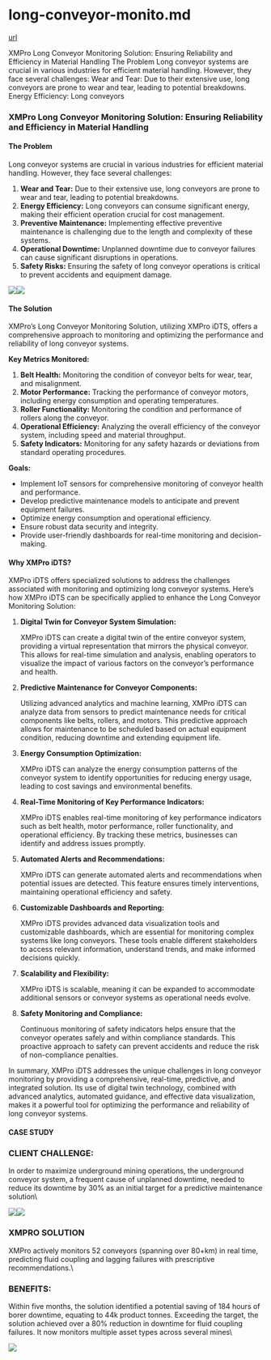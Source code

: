 # long-conveyor-monito.md

[url](https://xmpro.com/solutions-library/case-studies,mining,use-cases/long-conveyor-monitoring/)

XMPro Long Conveyor Monitoring Solution: Ensuring Reliability and Efficiency in Material Handling The Problem Long conveyor systems are crucial in various industries for efficient material handling. However, they face several challenges: Wear and Tear: Due to their extensive use, long conveyors are prone to wear and tear, leading to potential breakdowns. Energy Efficiency: Long conveyors

### XMPro Long Conveyor Monitoring Solution: Ensuring Reliability and Efficiency in Material Handling

#### The Problem

Long conveyor systems are crucial in various industries for efficient material handling. However, they face several challenges:

1. **Wear and Tear:** Due to their extensive use, long conveyors are prone to wear and tear, leading to potential breakdowns.
2. **Energy Efficiency:** Long conveyors can consume significant energy, making their efficient operation crucial for cost management.
3. **Preventive Maintenance:** Implementing effective preventive maintenance is challenging due to the length and complexity of these systems.
4. **Operational Downtime:** Unplanned downtime due to conveyor failures can cause significant disruptions in operations.
5. **Safety Risks:** Ensuring the safety of long conveyor operations is critical to prevent accidents and equipment damage.

![](https://xmpro.com/wp-content/uploads/2023/07/Mining-Case-Study-1024x576.jpg)![](https://xmpro.com/wp-content/uploads/2023/08/Case-Study-After-1024x517.jpg)

#### The Solution

XMPro’s Long Conveyor Monitoring Solution, utilizing XMPro iDTS, offers a comprehensive approach to monitoring and optimizing the performance and reliability of long conveyor systems.

**Key Metrics Monitored:**

1. **Belt Health:** Monitoring the condition of conveyor belts for wear, tear, and misalignment.
2. **Motor Performance:** Tracking the performance of conveyor motors, including energy consumption and operating temperatures.
3. **Roller Functionality:** Monitoring the condition and performance of rollers along the conveyor.
4. **Operational Efficiency:** Analyzing the overall efficiency of the conveyor system, including speed and material throughput.
5. **Safety Indicators:** Monitoring for any safety hazards or deviations from standard operating procedures.

**Goals:**

* Implement IoT sensors for comprehensive monitoring of conveyor health and performance.
* Develop predictive maintenance models to anticipate and prevent equipment failures.
* Optimize energy consumption and operational efficiency.
* Ensure robust data security and integrity.
* Provide user-friendly dashboards for real-time monitoring and decision-making.

#### Why XMPro iDTS?

XMPro iDTS offers specialized solutions to address the challenges associated with monitoring and optimizing long conveyor systems. Here’s how XMPro iDTS can be specifically applied to enhance the Long Conveyor Monitoring Solution:

1.  **Digital Twin for Conveyor System Simulation:**

    XMPro iDTS can create a digital twin of the entire conveyor system, providing a virtual representation that mirrors the physical conveyor. This allows for real-time simulation and analysis, enabling operators to visualize the impact of various factors on the conveyor’s performance and health.
2.  **Predictive Maintenance for Conveyor Components:**

    Utilizing advanced analytics and machine learning, XMPro iDTS can analyze data from sensors to predict maintenance needs for critical components like belts, rollers, and motors. This predictive approach allows for maintenance to be scheduled based on actual equipment condition, reducing downtime and extending equipment life.
3.  **Energy Consumption Optimization:**

    XMPro iDTS can analyze the energy consumption patterns of the conveyor system to identify opportunities for reducing energy usage, leading to cost savings and environmental benefits.
4.  **Real-Time Monitoring of Key Performance Indicators:**

    XMPro iDTS enables real-time monitoring of key performance indicators such as belt health, motor performance, roller functionality, and operational efficiency. By tracking these metrics, businesses can identify and address issues promptly.
5.  **Automated Alerts and Recommendations:**

    XMPro iDTS can generate automated alerts and recommendations when potential issues are detected. This feature ensures timely interventions, maintaining operational efficiency and safety.
6.  **Customizable Dashboards and Reporting:**

    XMPro iDTS provides advanced data visualization tools and customizable dashboards, which are essential for monitoring complex systems like long conveyors. These tools enable different stakeholders to access relevant information, understand trends, and make informed decisions quickly.
7.  **Scalability and Flexibility:**

    XMPro iDTS is scalable, meaning it can be expanded to accommodate additional sensors or conveyor systems as operational needs evolve.
8.  **Safety Monitoring and Compliance:**

    Continuous monitoring of safety indicators helps ensure that the conveyor operates safely and within compliance standards. This proactive approach to safety can prevent accidents and reduce the risk of non-compliance penalties.

In summary, XMPro iDTS addresses the unique challenges in long conveyor monitoring by providing a comprehensive, real-time, predictive, and integrated solution. Its use of digital twin technology, combined with advanced analytics, automated guidance, and effective data visualization, makes it a powerful tool for optimizing the performance and reliability of long conveyor systems.

#### CASE STUDY

### CLIENT CHALLENGE:

In order to maximize underground mining operations, the underground conveyor system, a frequent cause of unplanned downtime, needed to reduce its downtime by 30% as an initial target for a predictive maintenance solution\


![](https://xmpro.com/wp-content/uploads/2023/08/Case-Study-Image-1.jpg)![](https://xmpro.com/wp-content/uploads/2023/08/Case-Study-Before-1024x516.jpg)

### XMPRO SOLUTION

XMPro actively monitors 52 conveyors (spanning over 80+km) in real time, predicting fluid coupling and lagging failures with prescriptive recommendations.\


### BENEFITS:

Within five months, the solution identified a potential saving of 184 hours of borer downtime, equating to 44k product tonnes. Exceeding the target, the solution achieved over a 80% reduction in downtime for fluid coupling failures. It now monitors multiple asset types across several mines\


![](https://xmpro.com/wp-content/uploads/2023/08/Case-Study-After-1024x517.jpg)
